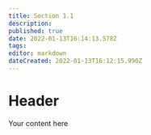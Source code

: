 ```yaml
---
title: Section 1.1
description: 
published: true
date: 2022-01-13T16:14:13.578Z
tags: 
editor: markdown
dateCreated: 2022-01-13T16:12:15.990Z
---
```


# Header
Your content here